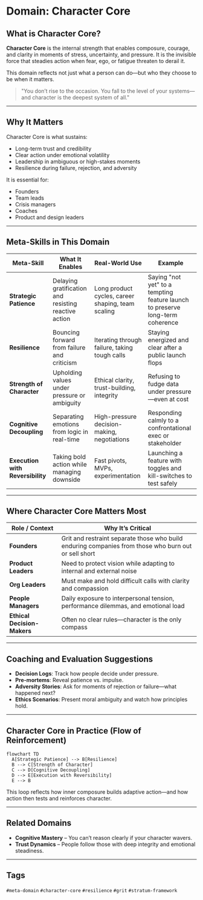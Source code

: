 # Domain: Character Core

## What is Character Core?
**Character Core** is the internal strength that enables composure, courage, and clarity in moments of stress, uncertainty, and pressure. It is the invisible force that steadies action when fear, ego, or fatigue threaten to derail it.

This domain reflects not just what a person can do—but who they choose to be when it matters.

> "You don’t rise to the occasion. You fall to the level of your systems—and character is the deepest system of all."

---

## Why It Matters
Character Core is what sustains:
- Long-term trust and credibility
- Clear action under emotional volatility
- Leadership in ambiguous or high-stakes moments
- Resilience during failure, rejection, and adversity

It is essential for:
- Founders
- Team leads
- Crisis managers
- Coaches
- Product and design leaders

---

## Meta-Skills in This Domain

| Meta-Skill | What It Enables | Real-World Use | Example |
|------------|------------------|----------------|---------|
| **Strategic Patience** | Delaying gratification and resisting reactive action | Long product cycles, career shaping, team scaling | Saying "not yet" to a tempting feature launch to preserve long-term coherence |
| **Resilience** | Bouncing forward from failure and criticism | Iterating through failure, taking tough calls | Staying energized and clear after a public launch flops |
| **Strength of Character** | Upholding values under pressure or ambiguity | Ethical clarity, trust-building, integrity | Refusing to fudge data under pressure—even at cost |
| **Cognitive Decoupling** | Separating emotions from logic in real-time | High-pressure decision-making, negotiations | Responding calmly to a confrontational exec or stakeholder |
| **Execution with Reversibility** | Taking bold action while managing downside | Fast pivots, MVPs, experimentation | Launching a feature with toggles and kill-switches to test safely |

---

## Where Character Core Matters Most

| Role / Context | Why It’s Critical |
|----------------|------------------|
| **Founders** | Grit and restraint separate those who build enduring companies from those who burn out or sell short |
| **Product Leaders** | Need to protect vision while adapting to internal and external noise |
| **Org Leaders** | Must make and hold difficult calls with clarity and compassion |
| **People Managers** | Daily exposure to interpersonal tension, performance dilemmas, and emotional load |
| **Ethical Decision-Makers** | Often no clear rules—character is the only compass |

---

## Coaching and Evaluation Suggestions
- **Decision Logs**: Track how people decide under pressure.
- **Pre-mortems**: Reveal patience vs. impulse.
- **Adversity Stories**: Ask for moments of rejection or failure—what happened next?
- **Ethics Scenarios**: Present moral ambiguity and watch how principles hold.

---

## Character Core in Practice (Flow of Reinforcement)

```mermaid
flowchart TD
  A[Strategic Patience] --> B[Resilience]
  B --> C[Strength of Character]
  C --> D[Cognitive Decoupling]
  D --> E[Execution with Reversibility]
  E --> B
```

This loop reflects how inner composure builds adaptive action—and how action then tests and reinforces character.

---

## Related Domains
- **Cognitive Mastery** – You can’t reason clearly if your character wavers.
- **Trust Dynamics** – People follow those with deep integrity and emotional steadiness.

---

## Tags
`#meta-domain` `#character-core` `#resilience` `#grit` `#stratum-framework`

 
